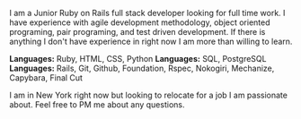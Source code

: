 I am a Junior Ruby on Rails full stack developer looking for full time work. I have experience with agile development methodology, object oriented programing, pair programing, and test driven development. If there is anything I don't have experience in right now I am more than willing to learn.  
  
**Languages:** Ruby, HTML, CSS, Python
**Languages:** SQL, PostgreSQL
**Languages:** Rails, Git, Github, Foundation, Rspec, Nokogiri, Mechanize, Capybara, Final Cut  

I am in New York right now but looking to relocate for a job I am passionate about. Feel free to PM me about any questions.
